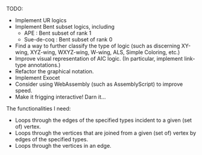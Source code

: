 TODO:
* Implement UR logics
* Implement Bent subset logics, including
  - APE : Bent subset of rank 1
  - Sue-de-coq : Bent subset of rank 0
* Find a way to further classify the type of logic (such as discerning XY-wing, XYZ-wing, WXYZ-wing, W-wing, ALS, Simple Coloring, etc.)
* Improve visual representation of AIC logic. (In particular, implement link-type annotations.)
* Refactor the graphical notation.
* Implement Exocet
* Consider using WebAssembly (such as AssemblyScript) to improve speed.
* Make it frigging interactive! Darn it...



The functionalities I need:
* Loops through the edges of the specified types incident to a given (set of) vertex.
* Loops through the vertices that are joined from a given (set of) vertex by edges of the specified types.
* Loops through the vertices in an edge.